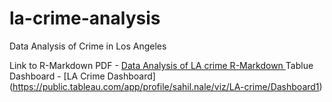 # la-crime-analysis
Data Analysis of Crime in Los Angeles 

Link to R-Markdown PDF - [Data Analysis of LA crime R-Markdown ](https://drive.google.com/file/d/1XlHdTJCVy7mboOMbRxrTrefrPDnGwnX9/view?usp=sharing)
Tablue Dashboard - [LA Crime Dashboard] (https://public.tableau.com/app/profile/sahil.nale/viz/LA-crime/Dashboard1)
